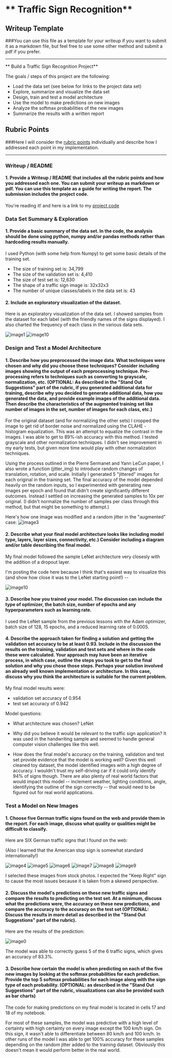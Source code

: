 # ** Traffic Sign Recognition**  

## Writeup Template

###You can use this file as a template for your writeup if you want to submit it as a markdown file, but feel free to use some other method and submit a pdf if you prefer.

---

** Build a Traffic Sign Recognition Project** 

The goals / steps of this project are the following:
* Load the data set (see below for links to the project data set)
* Explore, summarize and visualize the data set
* Design, train and test a model architecture
* Use the model to make predictions on new images
* Analyze the softmax probabilities of the new images
* Summarize the results with a written report


[//]: # (Image References)

[image0]: ./examples/processed.png "Sample results"
[image1]: ./examples/dataset_explore.png "Exploration of datasets"
[image2]: ./examples/model.png "Model architecture"
[image3]: ./examples/processed.png "Processed results"
[image4]: ./web_samples/1.jpg "Sample: 30 km/h"
[image5]: ./web_samples/13.jpg "Sample: Yield"
[image6]: ./web_samples/14.jpg "Sample: Stop"
[image7]: ./web_samples/38.jpg "Sample: Stay right"
[image8]: ./web_samples/4.jpg "Sample: 70 km/h"
[image9]: ./web_samples/7.jpg "Sample: 100 km/h"
[image10]: ./examples/training_summary.png "Summary of training data"

## Rubric Points
###Here I will consider the [rubric points](https://review.udacity.com/#!/rubrics/481/view) individually and describe how I addressed each point in my implementation.  

---
### Writeup / README

#### 1. Provide a Writeup / README that includes all the rubric points and how you addressed each one. You can submit your writeup as markdown or pdf. You can use this template as a guide for writing the report. The submission includes the project code.

You're reading it! and here is a link to my [project code](https://github.com/dmshann0n/CarND-Traffic-Sign-Classifier-Project/blob/master/Traffic_Sign_Classifier.ipynb)

### Data Set Summary & Exploration

#### 1. Provide a basic summary of the data set. In the code, the analysis should be done using python, numpy and/or pandas methods rather than hardcoding results manually.

I used Python (with some help from Numpy) to get some basic details of the training set.

* The size of training set is: 34,799
* The size of the validation set is: 4,410
* The size of test set is: 12,630
* The shape of a traffic sign image is: 32x32x3
* The number of unique classes/labels in the data set is: 43

#### 2. Include an exploratory visualization of the dataset.

Here is an exploratory visualization of the data set. I showed samples from the dataset for each label (with the friendly names of the signs displayed). I also charted the frequency of each class in the various data sets.

![image1]
![image10]

### Design and Test a Model Architecture

#### 1. Describe how you preprocessed the image data. What techniques were chosen and why did you choose these techniques? Consider including images showing the output of each preprocessing technique. Pre-processing refers to techniques such as converting to grayscale, normalization, etc. (OPTIONAL: As described in the "Stand Out Suggestions" part of the rubric, if you generated additional data for training, describe why you decided to generate additional data, how you generated the data, and provide example images of the additional data. Then describe the characteristics of the augmented training set like number of images in the set, number of images for each class, etc.)

For the original dataset (and for normalizing the other sets) I cropped the image to get rid of border noise and normalized using the CLAHE - histogram equalization. This was an attempt to equalize the contrast in the images. I was able to get to 89%-ish accuracy with this method. I tested grayscale and other normalization techniques. I didn't see improvement in my early tests, but given more time would play with other normalization techniques. 

Using the process outlined in the Pierre Sermanet and Yann LeCun paper, I also wrote a function (jitter_img) to introduce random changes of translation, rotation, and scale. Initially I generated 5 "jittered" images for each original in the training set. The final accuracy of the model depended heavily on the random inputs, so I experimented with generating new images per epoch and found that didn't create significantly different outcomes. Instead I settled on increasing the generated samples to 10x per original. (I didn't normalize the number of samples per class through this method, but that might be something to attempt.)

Here's how one image was modified and a random jitter in the "augmented" case:
![image3]

#### 2. Describe what your final model architecture looks like including model type, layers, layer sizes, connectivity, etc.) Consider including a diagram and/or table describing the final model.

My final model followed the sample LeNet architecture very closesly with the addition of a dropout layer.

I'm posting the code here because I think that's easiest way to visualize this (and show how close it was to the LeNet starting point!) --

![image10]

#### 3. Describe how you trained your model. The discussion can include the type of optimizer, the batch size, number of epochs and any hyperparameters such as learning rate.

I used the LeNet sample from the previous lessons with the Adam optimizer, batch size of 128, 15 epochs, and a reduced learning rate of 0.0005.

#### 4. Describe the approach taken for finding a solution and getting the validation set accuracy to be at least 0.93. Include in the discussion the results on the training, validation and test sets and where in the code these were calculated. Your approach may have been an iterative process, in which case, outline the steps you took to get to the final solution and why you chose those steps. Perhaps your solution involved an already well known implementation or architecture. In this case, discuss why you think the architecture is suitable for the current problem.

My final model results were:
* validation set accuracy of 0.954 
* test set accuracy of 0.942

Model questions: 
* What architecture was chosen? LeNet

* Why did you believe it would be relevant to the traffic sign application? It was used in the handwriting sample and seemed to handle general computer vision challenges like this well.

* How does the final model's accuracy on the training, validation and test set provide evidence that the model is working well? Given this well cleaned toy dataset, the model identified images with a high degree of accuracy. I wouldn't trust my self-driving car if it could only identify 94% of signs though. There are also plenty of real world factors that would impact this model -- inclement weather, lighting conditions, angle, identifying the outline of the sign correctly -- that would need to be figured out for real world applications.

### Test a Model on New Images

#### 1. Choose five German traffic signs found on the web and provide them in the report. For each image, discuss what quality or qualities might be difficult to classify.

Here are SIX German traffic signs that I found on the web:

(Also I learned that the American stop sign is somewhat standard internationally!)

![image4] ![image5] ![image6] 
![image7] ![image8] ![image9]

I selected these images from stock photos. I expected the "Keep Right" sign to cause the most issues because it is taken from a skewed perspective.

#### 2. Discuss the model's predictions on these new traffic signs and compare the results to predicting on the test set. At a minimum, discuss what the predictions were, the accuracy on these new predictions, and compare the accuracy to the accuracy on the test set (OPTIONAL: Discuss the results in more detail as described in the "Stand Out Suggestions" part of the rubric).

Here are the results of the prediction:

![image0]

The model was able to correctly guess 5 of the 6 traffic signs, which gives an accuracy of 83.3%. 

#### 3. Describe how certain the model is when predicting on each of the five new images by looking at the softmax probabilities for each prediction. Provide the top 5 softmax probabilities for each image along with the sign type of each probability. (OPTIONAL: as described in the "Stand Out Suggestions" part of the rubric, visualizations can also be provided such as bar charts)

The code for making predictions on my final model is located in cells 17 and 18 of my notebook.

For most of these samples, the model was predictive with a high level of certainty with high certainty on every image except the 100 km/h sign. On this sign, it wasn't able to differentiate between 80 km/h and 100 km/h. In other runs of the model I was able to get 100% accuracy for these samples depending on the random jitter added to the training dataset. Obviously this doesn't mean it would perform better in the real world.




